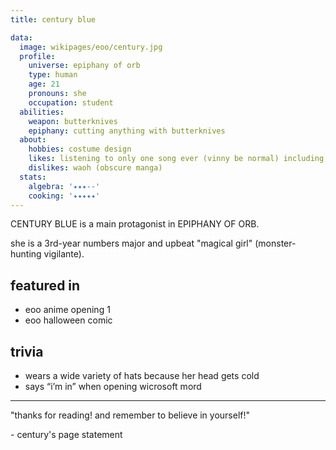 ```yaml
---
title: century blue

data:
  image: wikipages/eoo/century.jpg
  profile:
    universe: epiphany of orb
    type: human
    age: 21
    pronouns: she
    occupation: student
  abilities:
    weapon: butterknives
    epiphany: cutting anything with butterknives
  about:
    hobbies: costume design
    likes: listening to only one song ever (vinny be normal) including different versions
    dislikes: waoh (obscure manga)
  stats:
    algebra: '✦✦✦--'
    cooking: '✦✦✦✦✦'
---
```


CENTURY BLUE is a main protagonist in EPIPHANY OF ORB.

she is a 3rd-year numbers major and upbeat "magical girl" (monster-hunting vigilante).

## featured in

- eoo anime opening 1
- eoo halloween comic

## trivia

- wears a wide variety of hats because her head gets cold
- says “i’m in” when opening wicrosoft mord

---

"thanks for reading! and remember to believe in yourself!"

\- century's page statement
